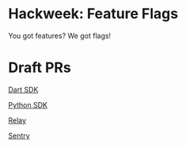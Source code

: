 # Hackweek: Feature Flags

You got features? We got flags!

# Draft PRs

[Dart SDK](https://github.com/getsentry/sentry-dart/pull/984)

[Python SDK](https://github.com/getsentry/sentry-python/pull/1581)

[Relay](https://github.com/getsentry/relay/pull/1433)

[Sentry](https://github.com/getsentry/sentry/pull/38086)
